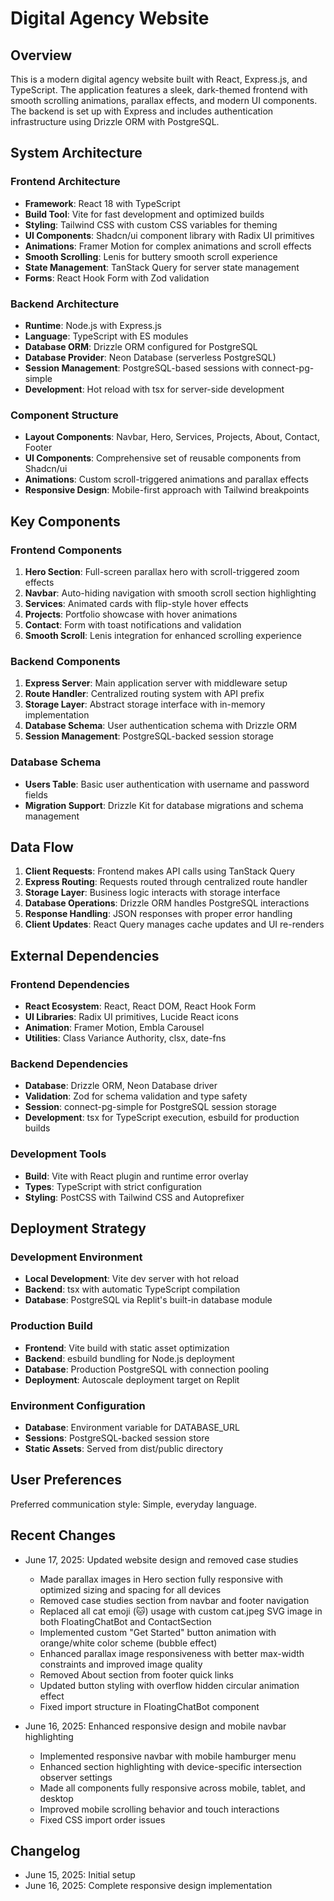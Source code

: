 # Digital Agency Website

## Overview

This is a modern digital agency website built with React, Express.js, and TypeScript. The application features a sleek, dark-themed frontend with smooth scrolling animations, parallax effects, and modern UI components. The backend is set up with Express and includes authentication infrastructure using Drizzle ORM with PostgreSQL.

## System Architecture

### Frontend Architecture
- **Framework**: React 18 with TypeScript
- **Build Tool**: Vite for fast development and optimized builds
- **Styling**: Tailwind CSS with custom CSS variables for theming
- **UI Components**: Shadcn/ui component library with Radix UI primitives
- **Animations**: Framer Motion for complex animations and scroll effects
- **Smooth Scrolling**: Lenis for buttery smooth scroll experience
- **State Management**: TanStack Query for server state management
- **Forms**: React Hook Form with Zod validation

### Backend Architecture
- **Runtime**: Node.js with Express.js
- **Language**: TypeScript with ES modules
- **Database ORM**: Drizzle ORM configured for PostgreSQL
- **Database Provider**: Neon Database (serverless PostgreSQL)
- **Session Management**: PostgreSQL-based sessions with connect-pg-simple
- **Development**: Hot reload with tsx for server-side development

### Component Structure
- **Layout Components**: Navbar, Hero, Services, Projects, About, Contact, Footer
- **UI Components**: Comprehensive set of reusable components from Shadcn/ui
- **Animations**: Custom scroll-triggered animations and parallax effects
- **Responsive Design**: Mobile-first approach with Tailwind breakpoints

## Key Components

### Frontend Components
1. **Hero Section**: Full-screen parallax hero with scroll-triggered zoom effects
2. **Navbar**: Auto-hiding navigation with smooth scroll section highlighting
3. **Services**: Animated cards with flip-style hover effects
4. **Projects**: Portfolio showcase with hover animations
5. **Contact**: Form with toast notifications and validation
6. **Smooth Scroll**: Lenis integration for enhanced scrolling experience

### Backend Components
1. **Express Server**: Main application server with middleware setup
2. **Route Handler**: Centralized routing system with API prefix
3. **Storage Layer**: Abstract storage interface with in-memory implementation
4. **Database Schema**: User authentication schema with Drizzle ORM
5. **Session Management**: PostgreSQL-backed session storage

### Database Schema
- **Users Table**: Basic user authentication with username and password fields
- **Migration Support**: Drizzle Kit for database migrations and schema management

## Data Flow

1. **Client Requests**: Frontend makes API calls using TanStack Query
2. **Express Routing**: Requests routed through centralized route handler
3. **Storage Layer**: Business logic interacts with storage interface
4. **Database Operations**: Drizzle ORM handles PostgreSQL interactions
5. **Response Handling**: JSON responses with proper error handling
6. **Client Updates**: React Query manages cache updates and UI re-renders

## External Dependencies

### Frontend Dependencies
- **React Ecosystem**: React, React DOM, React Hook Form
- **UI Libraries**: Radix UI primitives, Lucide React icons
- **Animation**: Framer Motion, Embla Carousel
- **Utilities**: Class Variance Authority, clsx, date-fns

### Backend Dependencies
- **Database**: Drizzle ORM, Neon Database driver
- **Validation**: Zod for schema validation and type safety
- **Session**: connect-pg-simple for PostgreSQL session storage
- **Development**: tsx for TypeScript execution, esbuild for production builds

### Development Tools
- **Build**: Vite with React plugin and runtime error overlay
- **Types**: TypeScript with strict configuration
- **Styling**: PostCSS with Tailwind CSS and Autoprefixer

## Deployment Strategy

### Development Environment
- **Local Development**: Vite dev server with hot reload
- **Backend**: tsx with automatic TypeScript compilation
- **Database**: PostgreSQL via Replit's built-in database module

### Production Build
- **Frontend**: Vite build with static asset optimization
- **Backend**: esbuild bundling for Node.js deployment
- **Database**: Production PostgreSQL with connection pooling
- **Deployment**: Autoscale deployment target on Replit

### Environment Configuration
- **Database**: Environment variable for DATABASE_URL
- **Sessions**: PostgreSQL-backed session store
- **Static Assets**: Served from dist/public directory

## User Preferences

Preferred communication style: Simple, everyday language.

## Recent Changes

- June 17, 2025: Updated website design and removed case studies
  - Made parallax images in Hero section fully responsive with optimized sizing and spacing for all devices
  - Removed case studies section from navbar and footer navigation
  - Replaced all cat emoji (🐱) usage with custom cat.jpeg SVG image in both FloatingChatBot and ContactSection
  - Implemented custom "Get Started" button animation with orange/white color scheme (bubble effect)
  - Enhanced parallax image responsiveness with better max-width constraints and improved image quality
  - Removed About section from footer quick links
  - Updated button styling with overflow hidden circular animation effect
  - Fixed import structure in FloatingChatBot component

- June 16, 2025: Enhanced responsive design and mobile navbar highlighting
  - Implemented responsive navbar with mobile hamburger menu
  - Enhanced section highlighting with device-specific intersection observer settings
  - Made all components fully responsive across mobile, tablet, and desktop
  - Improved mobile scrolling behavior and touch interactions
  - Fixed CSS import order issues

## Changelog

- June 15, 2025: Initial setup
- June 16, 2025: Complete responsive design implementation